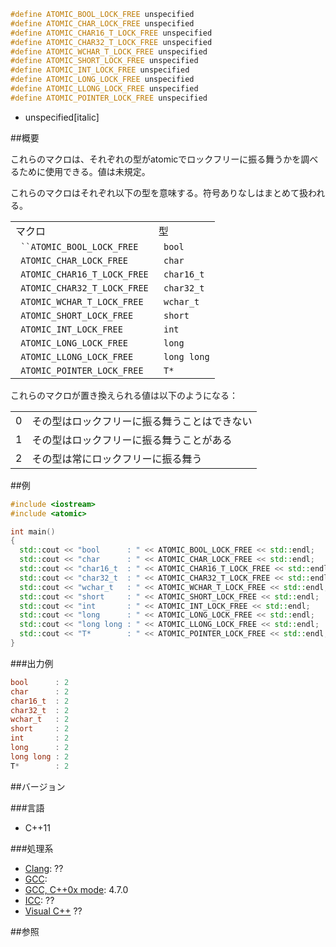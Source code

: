```cpp
#define ATOMIC_BOOL_LOCK_FREE unspecified
#define ATOMIC_CHAR_LOCK_FREE unspecified
#define ATOMIC_CHAR16_T_LOCK_FREE unspecified
#define ATOMIC_CHAR32_T_LOCK_FREE unspecified
#define ATOMIC_WCHAR_T_LOCK_FREE unspecified
#define ATOMIC_SHORT_LOCK_FREE unspecified
#define ATOMIC_INT_LOCK_FREE unspecified
#define ATOMIC_LONG_LOCK_FREE unspecified
#define ATOMIC_LLONG_LOCK_FREE unspecified
#define ATOMIC_POINTER_LOCK_FREE unspecified
```
* unspecified[italic]

##概要

これらのマクロは、それぞれの型がatomic<T>でロックフリーに振る舞うかを調べるために使用できる。値は未規定。

これらのマクロはそれぞれ以下の型を意味する。符号ありなしはまとめて扱われる。

| | |
|------------------------------------------------|-----------------------|
| マクロ | 型 |
|` ``ATOMIC_BOOL_LOCK_FREE` |` bool` |
|` ATOMIC_CHAR_LOCK_FREE` |` char` |
|` ATOMIC_CHAR16_T_LOCK_FREE` |` char16_t` |
|` ATOMIC_CHAR32_T_LOCK_FREE` |` char32_t` |
|` ATOMIC_WCHAR_T_LOCK_FREE` |` wchar_t` |
|` ATOMIC_SHORT_LOCK_FREE` |` short` |
|` ATOMIC_INT_LOCK_FREE` |` int` |
|` ATOMIC_LONG_LOCK_FREE` |` long` |
|` ATOMIC_LLONG_LOCK_FREE` |` long long` |
|` ATOMIC_POINTER_LOCK_FREE` |` T*` |


これらのマクロが置き換えられる値は以下のようになる：

| | |
|--|-----------------------|
| 0 | その型はロックフリーに振る舞うことはできない |
| 1 | その型はロックフリーに振る舞うことがある |
| 2 | その型は常にロックフリーに振る舞う |


##例

```cpp
#include <iostream>
#include <atomic>

int main()
{
  std::cout << "bool      : " << ATOMIC_BOOL_LOCK_FREE << std::endl;
  std::cout << "char      : " << ATOMIC_CHAR_LOCK_FREE << std::endl;
  std::cout << "char16_t  : " << ATOMIC_CHAR16_T_LOCK_FREE << std::endl;
  std::cout << "char32_t  : " << ATOMIC_CHAR32_T_LOCK_FREE << std::endl;
  std::cout << "wchar_t   : " << ATOMIC_WCHAR_T_LOCK_FREE << std::endl;
  std::cout << "short     : " << ATOMIC_SHORT_LOCK_FREE << std::endl;
  std::cout << "int       : " << ATOMIC_INT_LOCK_FREE << std::endl;
  std::cout << "long      : " << ATOMIC_LONG_LOCK_FREE << std::endl;
  std::cout << "long long : " << ATOMIC_LLONG_LOCK_FREE << std::endl;
  std::cout << "T*        : " << ATOMIC_POINTER_LOCK_FREE << std::endl;
}
```

###出力例

```cpp
bool      : 2
char      : 2
char16_t  : 2
char32_t  : 2
wchar_t   : 2
short     : 2
int       : 2
long      : 2
long long : 2
T*        : 2
```

##バージョン


###言語


- C++11



###処理系

- [Clang](https://sites.google.com/site/cpprefjp/implementation#clang): ??
- [GCC](https://sites.google.com/site/cpprefjp/implementation#gcc): 
- [GCC, C++0x mode](https://sites.google.com/site/cpprefjp/implementation#gcc): 4.7.0
- [ICC](https://sites.google.com/site/cpprefjp/implementation#icc): ??
- [Visual C++](https://sites.google.com/site/cpprefjp/implementation#visual_cpp) ??



##参照


